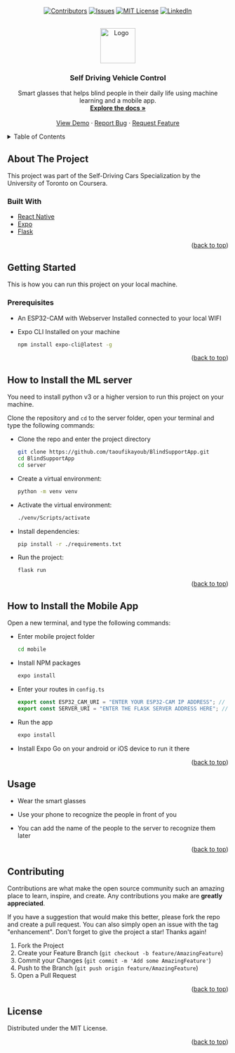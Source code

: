 <div id="top"></div>

<div align="center">

[![Contributors][contributors-shield]][contributors-url]
[![Issues][issues-shield]][issues-url]
[![MIT License][license-shield]][license-url]
[![LinkedIn][linkedin-shield]][linkedin-url]

</div>

</br>

<div align="center">
  <a href="https://github.com/taoufikayoub/BlindSupportApp">
    <img src="test/images/self-driving.png" alt="Logo" width="80" height="80">
  </a>

<h3 align="center">Self Driving Vehicle Control</h3>

  <p align="center">
    Smart glasses that helps blind people in their daily life using machine learning and a mobile app.
    <br />
    <a href="https://github.com/taoufikayoub/BlindSupportApp"><strong>Explore the docs »</strong></a>
    <br />
    <br />
    <a href="https://github.com/taoufikayoub/BlindSupportApp">View Demo</a>
    ·
    <a href="https://github.com/taoufikayoub/BlindSupportApp/issues">Report Bug</a>
    ·
    <a href="https://github.com/taoufikayoub/BlindSupportApp/issues">Request Feature</a>
  </p>
</div>

<details>
  <summary>Table of Contents</summary>
  <ol>
    <li>
      <a href="#about-the-project">About The Project</a>
      <ul>
        <li><a href="#built-with">Built With</a></li>
      </ul>
    </li>
    <li>
      <a href="#getting-started">Getting Started</a>
      <ul>
        <li><a href="#prerequisites">Prerequisites</a></li>
        <li><a href="#how-to-install-the-ml-server">Server Installation</a></li>
        <li><a href="#how-to-install-the-mobile-app">Mobile App Installation</a></li>
      </ul>
    </li>
    <li><a href="#usage">Usage</a></li>
    <li><a href="#contributing">Contributing</a></li>
    <li><a href="#license">License</a></li>
  </ol>
</details>

## About The Project

This project was part of the Self-Driving Cars Specialization by the University of Toronto on Coursera.

### Built With

- [React Native](https://reactnative.dev/)
- [Expo](https://expo.dev/)
- [Flask](https://flask.palletsprojects.com/en/2.1.x/)

<p align="right">(<a href="#top">back to top</a>)</p>

## Getting Started

This is how you can run this project on your local machine.

### Prerequisites

- An ESP32-CAM with Webserver Installed connected to your local WIFI

- Expo CLI Installed on your machine

  ```sh
  npm install expo-cli@latest -g
  ```

<p align="right">(<a href="#top">back to top</a>)</p>

## How to Install the ML server

You need to install python v3 or a higher version to run this project on your machine.

Clone the repository and `cd` to the server folder, open your terminal and type the following commands:

- Clone the repo and enter the project directory

  ```sh
  git clone https://github.com/taoufikayoub/BlindSupportApp.git
  cd BlindSupportApp
  cd server
  ```

- Create a virtual environment:

  ```sh
  python -m venv venv
  ```

- Activate the virtual environment:

  ```sh
  ./venv/Scripts/activate
  ```

- Install dependencies:

  ```sh
  pip install -r ./requirements.txt
  ```

- Run the project:

  ```sh
  flask run
  ```

<p align="right">(<a href="#top">back to top</a>)</p>

## How to Install the Mobile App

Open a new terminal, and type the following commands:

- Enter mobile project folder

  ```sh
  cd mobile
  ```

- Install NPM packages

  ```sh
  expo install
  ```

- Enter your routes in `config.ts`

  ```js
  export const ESP32_CAM_URI = "ENTER YOUR ESP32-CAM IP ADDRESS"; // You will get it from the ESP32-CAM Serial on loading
  export const SERVER_URI = "ENTER THE FLASK SERVER ADDRESS HERE"; // You will get it from the FLASK server debug messages on Loading too
  ```

- Run the app

  ```sh
  expo install
  ```

- Install Expo Go on your android or iOS device to run it there

<p align="right">(<a href="#top">back to top</a>)</p>

## Usage

- Wear the smart glasses

- Use your phone to recognize the people in front of you

- You can add the name of the people to the server to recognize them later

<p align="right">(<a href="#top">back to top</a>)</p>

## Contributing

Contributions are what make the open source community such an amazing place to learn, inspire, and create. Any contributions you make are **greatly appreciated**.

If you have a suggestion that would make this better, please fork the repo and create a pull request. You can also simply open an issue with the tag "enhancement".
Don't forget to give the project a star! Thanks again!

1. Fork the Project
2. Create your Feature Branch (`git checkout -b feature/AmazingFeature`)
3. Commit your Changes (`git commit -m 'Add some AmazingFeature'`)
4. Push to the Branch (`git push origin feature/AmazingFeature`)
5. Open a Pull Request

<p align="right">(<a href="#top">back to top</a>)</p>

<!-- LICENSE -->

## License

Distributed under the MIT License.

<p align="right">(<a href="#top">back to top</a>)</p>

<!-- MARKDOWN LINKS & IMAGES -->
<!-- https://www.markdownguide.org/basic-syntax/#reference-style-links -->

[contributors-shield]: https://img.shields.io/github/contributors/taoufikayoub/BlindSupportApp.svg?style=for-the-badge
[contributors-url]: https://github.com/taoufikayoub/BlindSupportApp/graphs/contributors
[forks-shield]: https://img.shields.io/github/forks/taoufikayoub/BlindSupportApp.svg?style=for-the-badge
[forks-url]: https://github.com/taoufikayoub/BlindSupportApp/network/members
[stars-shield]: https://img.shields.io/github/stars/taoufikayoub/BlindSupportApp.svg?style=for-the-badge
[stars-url]: https://github.com/taoufikayoub/BlindSupportApp/stargazers
[issues-shield]: https://img.shields.io/github/issues/taoufikayoub/BlindSupportApp.svg?style=for-the-badge
[issues-url]: https://github.com/taoufikayoub/BlindSupportApp/issues
[license-shield]: https://img.shields.io/github/license/taoufikayoub/BlindSupportApp.svg?style=for-the-badge
[license-url]: https://github.com/taoufikayoub/BlindSupportApp/blob/master/LICENSE.txt
[linkedin-shield]: https://img.shields.io/badge/-LinkedIn-black.svg?style=for-the-badge&logo=linkedin&colorB=555
[linkedin-url]: https://linkedin.com/in/taoufik-ayoub
[product-screenshot]: images/screenshot.png
